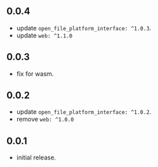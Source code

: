 ## 0.0.4
* update `open_file_platform_interface: ^1.0.3`.
* update `web: ^1.1.0`
## 0.0.3
*  fix for wasm.
## 0.0.2
* update `open_file_platform_interface: ^1.0.2`.
* remove `web: ^1.0.0`
## 0.0.1
*  initial release.
